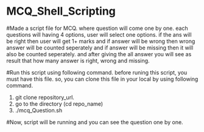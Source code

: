 # MCQ_Shell_Scripting
#Made a script file for MCQ. where question will come one by one. each questions will having 4 options, user will select one options. if the ans will be right then user will get 1+ marks and if answer will be wrong then wrong answer will be counted seperately and if answer will be missing then it will also be counted seperately. and after giving the all answer you will see as result that how many answer is right, wrong and missing.

#Run this script using following command.
before runing this script, you must have this file. so, you can clone this file in your local by using following command.
1. git clone repository_url.
2. go to the directory (cd repo_name)
3. ./mcq_Question.sh

#Now, script will be running and you can see the question one by one.
